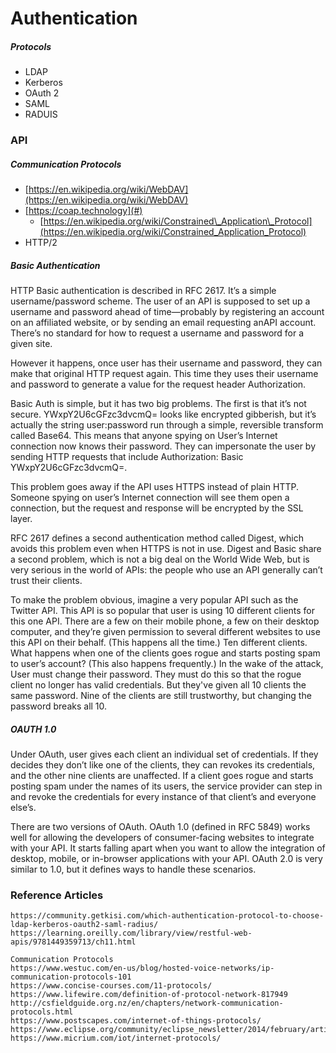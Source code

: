 # Authentication

##### Protocols

* LDAP
* Kerberos
* OAuth 2
* SAML
* RADUIS

### API

##### Communication Protocols

* [https://en.wikipedia.org/wiki/WebDAV](https://en.wikipedia.org/wiki/WebDAV)
* [https://coap.technology](#)
  * [https://en.wikipedia.org/wiki/Constrained\_Application\_Protocol](https://en.wikipedia.org/wiki/Constrained_Application_Protocol)
* HTTP/2

##### Basic Authentication

HTTP Basic authentication is described in RFC 2617. It’s a simple username/password scheme. The user of an API is supposed to set up a username and password ahead of time—probably by registering an account on an affiliated website, or by sending an email requesting anAPI account. There’s no standard for how to request a username and password for a given site.

However it happens, once user has their username and password, they can make that original HTTP request again. This time they uses their username and password to generate a value for the request header Authorization.

Basic Auth is simple, but it has two big problems. The first is that it’s not secure. YWxpY2U6cGFzc3dvcmQ= looks like encrypted gibberish, but it’s actually the string user:password run through a simple, reversible transform called Base64. This means that anyone spying on User’s Internet connection now knows their password. They can impersonate the user by sending HTTP requests that include Authorization: Basic YWxpY2U6cGFzc3dvcmQ=.

This problem goes away if the API uses HTTPS instead of plain HTTP. Someone spying on user’s Internet connection will see them open a connection, but the request and response will be encrypted by the SSL layer.

RFC 2617 defines a second authentication method called Digest, which avoids this problem even when HTTPS is not in use. Digest and Basic share a second problem, which is not a big deal on the World Wide Web, but is very serious in the world of APIs: the people who use an API generally can’t trust their clients.

To make the problem obvious, imagine a very popular API such as the Twitter API. This API is so popular that user is using 10 different clients for this one API. There are a few on their mobile phone, a few on their desktop computer, and they’re given permission to several different websites to use this API on their behalf. \(This happens all the time.\) Ten different clients. What happens when one of the clients goes rogue and starts posting spam to user’s account? \(This also happens frequently.\) In the wake of the attack, User must change their password. They must do this so that the rogue client no longer has valid credentials. But they've given all 10 clients the same password. Nine of the clients are still trustworthy, but changing the password breaks all 10.

##### OAUTH 1.0

Under OAuth, user gives each client an individual set of credentials. If they decides they don’t like one of the clients, they can revokes its credentials, and the other nine clients are unaffected. If a client goes rogue and starts posting spam under the names of its users, the service provider can step in and revoke the credentials for every instance of that client’s and everyone else’s.

There are two versions of OAuth. OAuth 1.0 \(defined in RFC 5849\) works well for allowing the developers of consumer-facing websites to integrate with your API. It starts falling apart when you want to allow the integration of desktop, mobile, or in-browser applications with your API. OAuth 2.0 is very similar to 1.0, but it defines ways to handle these scenarios.

### Reference Articles

```
https://community.getkisi.com/which-authentication-protocol-to-choose-ldap-kerberos-oauth2-saml-radius/
https://learning.oreilly.com/library/view/restful-web-apis/9781449359713/ch11.html

Communication Protocols
https://www.westuc.com/en-us/blog/hosted-voice-networks/ip-communication-protocols-101
https://www.concise-courses.com/11-protocols/
https://www.lifewire.com/definition-of-protocol-network-817949
http://csfieldguide.org.nz/en/chapters/network-communication-protocols.html
https://www.postscapes.com/internet-of-things-protocols/
https://www.eclipse.org/community/eclipse_newsletter/2014/february/article2.php
https://www.micrium.com/iot/internet-protocols/
```



